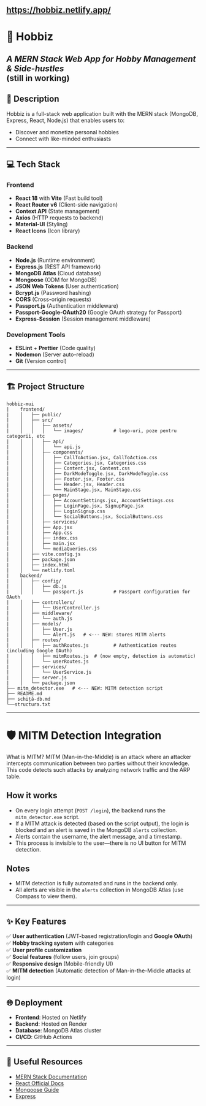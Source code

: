 https://hobbiz.netlify.app/
---

# 🚀 **Hobbiz**  
*A MERN Stack Web App for Hobby Management & Side-hustles*  
(still in working)
---

## 📖 **Description**  
Hobbiz is a full-stack web application built with the MERN stack (MongoDB, Express, React, Node.js) that enables users to:  
- Discover and monetize personal hobbies  
- Connect with like-minded enthusiasts  
---

## 💻 **Tech Stack**  
### **Frontend**  
- **React 18** with **Vite** (Fast build tool)  
- **React Router v6** (Client-side navigation)  
- **Context API** (State management)  
- **Axios** (HTTP requests to backend)  
- **Material-UI** (Styling)  
- **React Icons** (Icon library)  

### **Backend**  
- **Node.js** (Runtime environment)  
- **Express.js** (REST API framework)  
- **MongoDB Atlas** (Cloud database)  
- **Mongoose** (ODM for MongoDB)  
- **JSON Web Tokens** (User authentication)  
- **Bcrypt.js** (Password hashing)  
- **CORS** (Cross-origin requests)  
- **Passport.js** (Authentication middleware)
- **Passport-Google-OAuth20** (Google OAuth strategy for Passport)
- **Express-Session** (Session management middleware)

### **Development Tools**  
- **ESLint** + **Prettier** (Code quality)  
- **Nodemon** (Server auto-reload)  
- **Git** (Version control)  

---

## 🏗 **Project Structure**  
```
hobbiz-mui
|    frontend/
|    │   ├── public/
|    │   ├── src/
|    │   │   ├── assets/
|    │   │   │   └── images/           # logo-uri, poze pentru categorii, etc
|    │   │   ├── api/
|    │   │   │   └── api.js
|    │   │   ├── components/
|    │   │   │   ├── CallToAction.jsx, CallToAction.css
|    │   │   │   ├── Categories.jsx, Categories.css
|    │   │   │   ├── Content.jsx, Content.css
|    │   │   │   ├── DarkModeToggle.jsx, DarkModeToggle.css
|    │   │   │   ├── Footer.jsx, Footer.css
|    │   │   │   ├── Header.jsx, Header.css
|    │   │   │   └── MainStage.jsx, MainStage.css
|    │   │   ├── pages/
|    │   │   │   ├── AccountSettings.jsx, AccountSettings.css
|    │   │   │   ├── LoginPage.jsx, SignupPage.jsx
|    │   │   │   ├── LoginSignup.css
|    │   │   │   └── SocialButtons.jsx, SocialButtons.css
|    │   │   ├── services/
|    │   │   ├── App.jsx
|    │   │   ├── App.css
|    │   │   ├── index.css
|    │   │   ├── main.jsx
|    │   │   └── mediaQueries.css
|    │   ├── vite.config.js
|    │   ├── package.json
|    │   ├── index.html
|    │   └── netlify.toml
|    backend/
|    │   ├── config/
|    │   │   ├── db.js
|    │   │   └── passport.js           # Passport configuration for OAuth
|    │   ├── controllers/
|    │   │   └── UserController.js
|    │   ├── middleware/
|    │   │   └── auth.js
|    │   ├── models/
|    │   │   ├── User.js
|    │   │   └── Alert.js   # <--- NEW: stores MITM alerts
|    │   ├── routes/
|    │   │   ├── authRoutes.js         # Authentication routes (including Google OAuth)
|    │   │   ├── mitmRoutes.js  # (now empty, detection is automatic)
|    │   │   └── userRoutes.js
|    │   ├── services/
|    │   │   └── UserService.js
|    │   ├── server.js
|    │   └── package.json
├── mitm_detector.exe   # <--- NEW: MITM detection script
├── README.md
├── schiță-db.md
└──structura.txt
```

---

# 🛡️ MITM Detection Integration

What is MITM?
MITM (Man-in-the-Middle) is an attack where an attacker intercepts communication between two parties without their knowledge. This code detects such attacks by analyzing network traffic and the ARP table.

## How it works
- On every login attempt (`POST /login`), the backend runs the `mitm_detector.exe` script.
- If a MITM attack is detected (based on the script output), the login is blocked and an alert is saved in the MongoDB `alerts` collection.
- Alerts contain the username, the alert message, and a timestamp.
- This process is invisible to the user—there is no UI button for MITM detection.


## Notes
- MITM detection is fully automated and runs in the backend only.
- All alerts are visible in the `alerts` collection in MongoDB Atlas (use Compass to view them).

---

## ✨ **Key Features**  
✅ **User authentication** (JWT-based registration/login and **Google OAuth**)  
✅ **Hobby tracking system** with categories  
✅ **User profile customization**  
✅ **Social features** (follow users, join groups)  
✅ **Responsive design** (Mobile-friendly UI)  
✅ **MITM detection** (Automatic detection of Man-in-the-Middle attacks at login)  

---

## 🌐 **Deployment**  
- **Frontend**: Hosted on Netlify 
- **Backend**: Hosted on Render
- **Database**: MongoDB Atlas cluster  
- **CI/CD**: GitHub Actions  


---

## 🔗 **Useful Resources**  
- [MERN Stack Documentation](https://www.mongodb.com/mern-stack)  
- [React Official Docs](https://react.dev/)  
- [Mongoose Guide](https://mongoosejs.com/docs/guide.html)  
- [Express](https://expressjs.com/)
